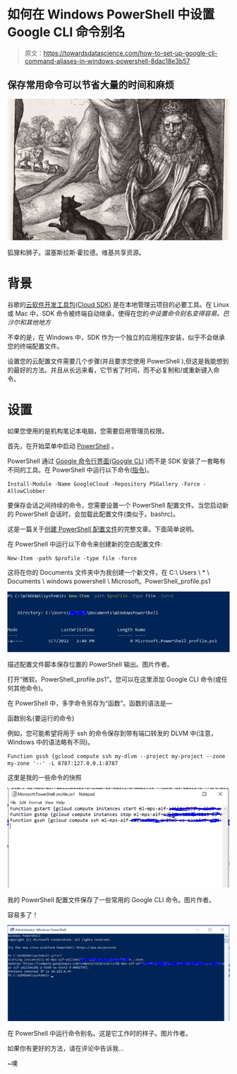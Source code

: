 # 如何在 Windows PowerShell 中设置 Google CLI 命令别名

> 原文：<https://towardsdatascience.com/how-to-set-up-google-cli-command-aliases-in-windows-powershell-8dac18e3b57>

## 保存常用命令可以节省大量的时间和麻烦

![](img/38a82b0a894d81acde1f78f8ca299e61.png)

狐狸和狮子。温塞斯拉斯·霍拉德。维基共享资源。

# 背景

谷歌的[云软件开发工具包(Cloud SDK)](https://cloud.google.com/sdk/auth_success) 是在本地管理云项目的必要工具。在 Linux 或 Mac 中，SDK 命令被终端自动继承，使得在您的*中设置命令别名变得容易。巴沙尔和其他地方*

不幸的是，在 Windows 中，SDK 作为一个独立的应用程序安装，似乎不会继承您的终端配置文件。

设置您的云配置文件需要几个步骤(并且要求您使用 PowerShell ),但这是我能想到的最好的方法。并且从长远来看，它节省了时间，而不必复制和/或重新键入命令。

# 设置

如果您使用的是机构笔记本电脑，您需要启用管理员权限。

首先，在开始菜单中启动 [PowerShell](https://docs.microsoft.com/en-us/powershell/scripting/overview?view=powershell-7.2) 。

PowerShell 通过 [Google 命令行界面(Google CLI](https://cloud.google.com/sdk/gcloud) )而不是 SDK 安装了一套略有不同的工具。在 PowerShell 中运行以下命令([指令](https://cloud.google.com/tools/powershell/docs/quickstart))。

```
Install-Module -Name GoogleCloud -Repository PSGallery -Force -AllowClobber
```

要保存会话之间持续的命令，您需要设置一个 PowerShell 配置文件。当您启动新的 PowerShell 会话时，会加载此配置文件(类似于。bashrc)。

这是一篇关于[创建 PowerShell 配置文件](https://www.howtogeek.com/50236/customizing-your-powershell-profile/)的完整文章。下面简单说明。

在 PowerShell 中运行以下命令来创建新的空白配置文件:

```
New-Item -path $profile -type file -force
```

这将在你的 Documents 文件夹中为我创建一个新文件，在
C:\ Users \ * \ Documents \ windows powershell \ Microsoft。PowerShell_profile.ps1

![](img/60958cf31f8caba7839dffd2209c9d5f.png)

描述配置文件脚本保存位置的 PowerShell 输出。图片作者。

打开“微软。PowerShell_profile.ps1”。您可以在这里添加 Google CLI 命令(或任何其他命令)。

在 PowerShell 中，多字命令另存为“函数”。函数的语法是—

函数别名{要运行的命令}

例如，您可能希望将用于 ssh 的命令保存到带有端口转发的 DLVM 中(注意，Windows 中的语法略有不同)。

```
Function gssh {gcloud compute ssh my-dlvm --project my-project --zone my-zone '--' -L 8787:127.0.0.1:8787
```

这里是我的一些命令的快照

![](img/4933fdfd27dc340e54b190bf2d4e195e.png)

我的 PowerShell 配置文件保存了一些常用的 Google CLI 命令。图片作者。

容易多了！

![](img/4f1fdac1ed76b67c131f56f307628623.png)

在 PowerShell 中运行命令别名。这是它工作时的样子。图片作者。

如果你有更好的方法，请在评论中告诉我…

~噢